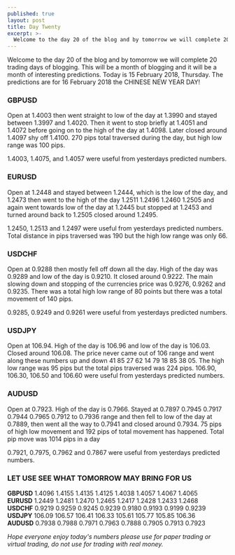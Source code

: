 ```yaml
---
published: true
layout: post
title: Day Twenty
excerpt: >-
  Welcome to the day 20 of the blog and by tomorrow we will complete 20 trading days of blogging. This will be a month of blogging and it will be a month of interesting predictions. Today is 15 February 2018, Thursday. The predictions are for 16 February 2018 the CHINESE NEW YEAR DAY!
---
```


Welcome to the day 20 of the blog and by tomorrow we will complete 20 trading days of blogging. This will be a month of blogging and it will be a month of interesting predictions. Today is 15 February 2018, Thursday. The predictions are for 16 February 2018 the CHINESE NEW YEAR DAY!

### GBPUSD

Open at 1.4003 then went straight to low of the day at 1.3990 and stayed between 1.3997 and 1.4020. Then it went to stop briefly at 1.4051 and 1.4072 before going on to the high of the day at 1.4098. Later closed around 1.4097 shy off 1.4100. 270 pips total traversed during the day, but high low range was 100 pips.

1.4003, 1.4075, and 1.4057  were useful from yesterdays predicted numbers.

### EURUSD

Open at 1.2448 and stayed between 1.2444, which is the low of the day, and 1.2473 then went to the high of the day 1.2511 1.2496 1.2460 1.2505 and again went towards low of the day at 1.2445 but stopped at 1.2453 and turned around back to 1.2505 closed around 1.2495.

1.2450, 1.2513 and 1.2497 were useful from yesterdays predicted numbers. Total distance in pips traversed was 190 but the high low range was only 66.

### USDCHF

Open at 0.9288 then mostly fell off down all the day. High of the day was 0.9289 and low of the day is 0.9210. It closed around 0.9222.
The main slowing down and stopping of the currencies price was 0.9276, 0.9262 and 0.9235. There was a total high low range of 80 points but there was a total movement of 140 pips.

0.9285, 0.9249 and 0.9261 were useful from yesterdays predicted numbers.

### USDJPY

Open at 106.94. High of the day is 106.96 and low of the day is 106.03. Closed around 106.08. The price never came out of 106 range and went along these numbers up and down 41 85 27 62 14 79 18 85 38 05. The high low range was 95 pips but the total pips traversed was 224 pips.
106.90, 106.30, 106.50 and 106.60 were useful from yesterdays predicted numbers.   

### AUDUSD

Open at 0.7923. High of the day is 0.7966. Stayed at 0.7897 0.7945 0.7917 0.7944 0.7965 0.7912 to 0.7936 range and then fell to low of the day at 0.7889, then went all the way to 0.7941 and closed around 0.7934. 75 pips of high low movement and 192 pips of total movement has happened. Total pip move was 1014 pips in a day

0.7921, 0.7975, 0.7962 and 0.7867 were useful from yesterdays predicted numbers.

### LET USE SEE WHAT TOMORROW MAY BRING FOR US

**GBPUSD** 1.4096    1.4155    1.4135    1.4125    1.4038    1.4057    1.4067    1.4065  
**EURUSD** 1.2449    1.2481    1.2470    1.2465    1.2417    1.2428    1.2433    1.2468  
**USDCHF** 0.9219    0.9259    0.9245    0.9239    0.9180    0.9193    0.9199    0.9239  
**USDJPY** 106.09    106.57    106.41    106.33    105.61    105.77    105.85    106.36  
**AUDUSD** 0.7938    0.7988    0.7971    0.7963    0.7888    0.7905    0.7913    0.7923

_Hope everyone enjoy today's numbers please use for paper trading or virtual trading, do not use for trading with real money._